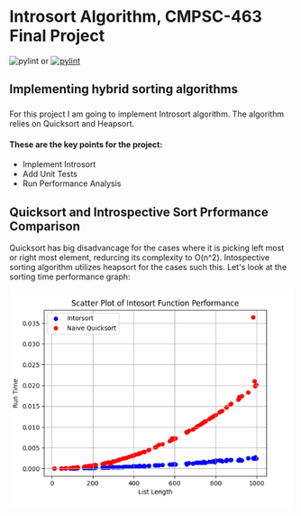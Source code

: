 # Introsort Algorithm, CMPSC-463 Final Project
![pylint]() or [![pylint]()](https://redirect/link)
## Implementing hybrid sorting algorithms
### 
 For this project I am going to implement Introsort algorithm. The algorithm relies on Quicksort and Heapsort. 

#### These are the key points for the project:

- Implement Introsort
- Add Unit Tests
- Run Performance Analysis

## Quicksort and Introspective Sort Prformance Comparison

Quicksort has big disadvancage for the cases where it is picking left most or right most element, redurcing its complexity to O(n^2). Intospective sorting algorithm utilizes heapsort for the cases such this. Let's look at the sorting time performance graph:

![introsort vs quicksort run time](https://github.com/nps5696/cmpsc463-fp/blob/develop/img/intospective_vs_quicksort.png)
